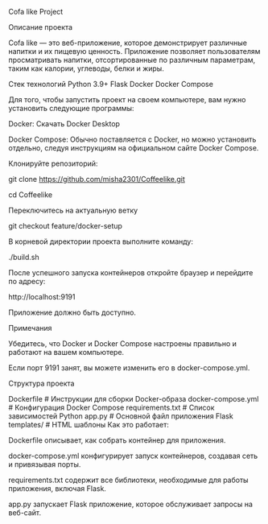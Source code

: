 Cofa like Project

Описание проекта

Cofa like — это веб-приложение, которое демонстрирует различные напитки и их пищевую ценность. Приложение позволяет пользователям просматривать напитки, отсортированные по различным параметрам, таким как калории, углеводы, белки и жиры.

Стек технологий Python 3.9+ Flask Docker Docker Compose

Для того, чтобы запустить проект на своем компьютере, вам нужно установить следующие программы:

Docker: Скачать Docker Desktop

Docker Compose: Обычно поставляется с Docker, но можно установить отдельно, следуя инструкциям на официальном сайте Docker Compose.

Клонируйте репозиторий:

git clone https://github.com/misha2301/Coffeelike.git

cd Coffeelike

Переключитесь на актуальную ветку

git checkout feature/docker-setup

В корневой директории проекта выполните команду:

./build.sh

После успешного запуска контейнеров откройте браузер и перейдите по адресу:

http://localhost:9191

Приложение должно быть доступно.

Примечания

Убедитесь, что Docker и Docker Compose настроены правильно и работают на вашем компьютере.

Если порт 9191 занят, вы можете изменить его в docker-compose.yml.

Структура проекта

Dockerfile # Инструкции для сборки Docker-образа
docker-compose.yml # Конфигурация Docker Compose
requirements.txt # Список зависимостей Python
app.py # Основной файл приложения Flask
templates/ # HTML шаблоны
Как это работает:

Dockerfile описывает, как собрать контейнер для приложения.

docker-compose.yml конфигурирует запуск контейнеров, создавая сеть и привязывая порты.

requirements.txt содержит все библиотеки, необходимые для работы приложения, включая Flask.

app.py запускает Flask приложение, которое обслуживает запросы на веб-сайт.
